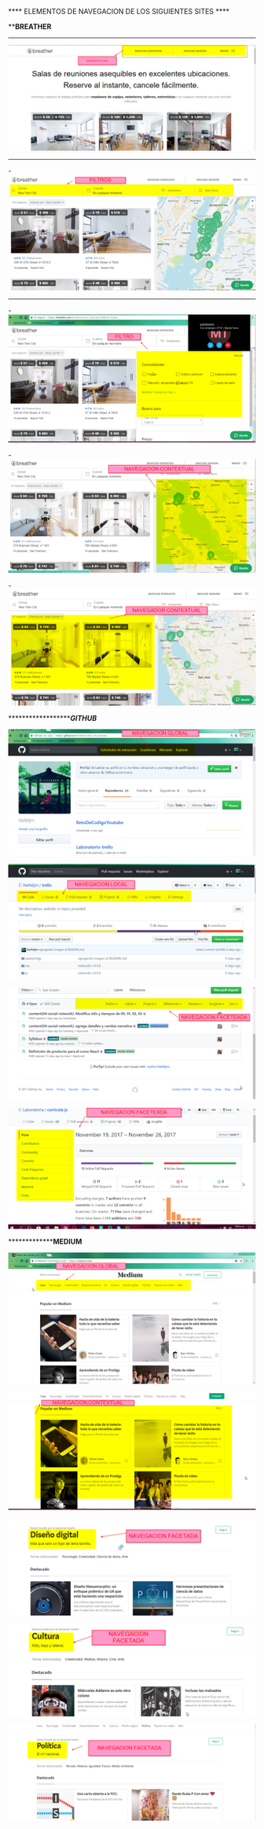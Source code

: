 
**** ELEMENTOS DE NAVEGACION DE LOS SIGUIENTES SITES  ****

**********BREATHER********

------------------------------------
![recursos](images/breather1.png)

---------------------------------------

-![recursos](images/breather2.png)

-------------------------------------

-![recursos](images/breather3.png)

-![recursos](images/breather4.png)

-![recursos](images/breather5.png)




*************************GITHUB*******

![recursos](images/github1.png)

![recursos](images/github2.png)

![recursos](images/github3.png)

![recursos](images/github4.png)


***********************MEDIUM**********

![recursos](images/medium1.png)

![recursos](images/medium2.png)

![recursos](images/medium3.png)

![recursos](images/medium4.png)

![recursos](images/medium5.png)